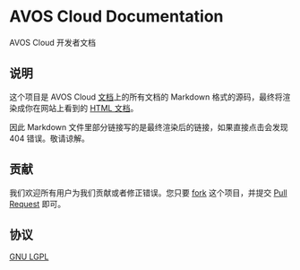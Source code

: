 # AVOS Cloud Documentation

AVOS Cloud 开发者文档

## 说明

这个项目是 AVOS Cloud [文档](http://avoscloud.com/docs/)上的所有文档的 Markdown 格式的源码，最终将渲染成你在网站上看到的 [HTML 文档](https://avoscloud.com/docs/)。

因此 Markdown 文件里部分链接写的是最终渲染后的链接，如果直接点击会发现 404 错误。敬请谅解。

## 贡献

我们欢迎所有用户为我们贡献或者修正错误。您只要 [fork](https://github.com/avoscloud/avoscloud-doc/fork) 这个项目，并提交 [Pull Request](https://github.com/avoscloud/avoscloud-doc/pulls) 即可。

## 协议

[GNU LGPL](https://www.gnu.org/licenses/lgpl.html)

